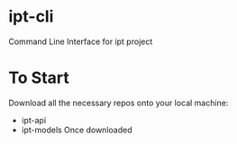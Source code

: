 # ipt-cli
Command Line Interface for ipt project

# To Start
Download all the necessary repos onto your local machine:
- ipt-api
- ipt-models
Once downloaded 
